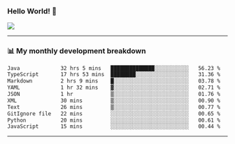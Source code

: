 ### Hello World! 👋

<a>
  <img align="center" src="https://github-readme-stats.vercel.app/api?username=megatunger&count_private=true&include_all_commits=true&bg_color=30,56CCF2,2F80ED&title_color=fff&text_color=fff" />
</a>

------
### 📊 My monthly development breakdown

<!--START_SECTION:waka-->

```txt
Java             32 hrs 5 mins   ██████████████░░░░░░░░░░░   56.23 %
TypeScript       17 hrs 53 mins  ████████░░░░░░░░░░░░░░░░░   31.36 %
Markdown         2 hrs 9 mins    █░░░░░░░░░░░░░░░░░░░░░░░░   03.78 %
YAML             1 hr 32 mins    ▓░░░░░░░░░░░░░░░░░░░░░░░░   02.71 %
JSON             1 hr            ▒░░░░░░░░░░░░░░░░░░░░░░░░   01.76 %
XML              30 mins         ▒░░░░░░░░░░░░░░░░░░░░░░░░   00.90 %
Text             26 mins         ▒░░░░░░░░░░░░░░░░░░░░░░░░   00.77 %
GitIgnore file   22 mins         ░░░░░░░░░░░░░░░░░░░░░░░░░   00.65 %
Python           20 mins         ░░░░░░░░░░░░░░░░░░░░░░░░░   00.61 %
JavaScript       15 mins         ░░░░░░░░░░░░░░░░░░░░░░░░░   00.44 %
```

<!--END_SECTION:waka-->

------
